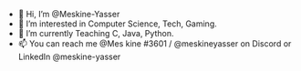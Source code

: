 - 👋 Hi, I’m @Meskine-Yasser
- 👀 I’m interested in Computer Science, Tech, Gaming.
- 🌱 I’m currently Teaching C, Java, Python.
- 📫 You can reach me @Mes kine #3601 / @meskineyasser on Discord or LinkedIn @meskine-yasser

<!---
Meskine-English/Meskine-English is a ✨ special ✨ repository because its `README.md` (this file) appears on your GitHub profile.
You can click the Preview link to take a look at your changes.
--->
